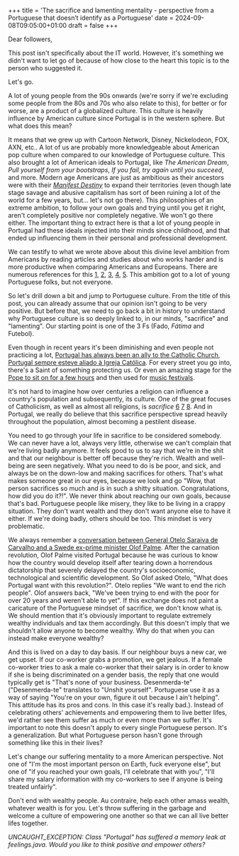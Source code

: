 +++
title = 'The sacrifice and lamenting mentality - perspective from a Portuguese that doesn’t identify as a Portuguese'
date = 2024-09-08T09:05:00+01:00
draft = false
+++

Dear followers,

This post isn't specifically about the IT world. However, it's something we didn't want to let go of because of how close to the heart this topic is to the person who suggested it.

Let's go.

A lot of young people from the 90s onwards (we're sorry if we're excluding some people from the 80s and 70s who also relate to this), for better or for worse, are a product of a globalized culture. This culture is heavily influence by American culture since Portugal is in the western sphere. But what does this mean?

It means that we grew up with Cartoon Network, Disney, Nickelodeon, FOX, AXN, etc.. A lot of us are probably more knowledgeable about American pop culture when compared to our knowledge of Portuguese culture. This also brought a lot of American ideals to Portugal, like _The American Dream_, _Pull yourself from your bootstraps_, _If you fail, try again until you succeed_, and more. Modern age Americans are just as ambitious as their ancestors were with their [_Manifest Destiny_](https://www.britannica.com/event/Manifest-Destiny) to expand their territories (even though late stage savage and abusive capitalism has sort of been ruining a lot of the world for a few years, but... let's not go there). This philosophies of an extreme ambition, to follow your own goals and trying until you get it right, aren't completely positive nor completely negative. We won't go there either. The important thing to extract here is that a lot of young people in Portugal had these ideals injected into their minds since childhood, and that ended up influencing them in their personal and professional development.

We can testify to what we wrote above about this divine level ambition from Americans by reading articles and studies about who works harder and is more productive when comparing Americans and Europeans. There are numerous references for this [1](https://www.businessinsider.com/americans-just-work-harder-than-europeans-nicolai-tangen-norges-bank-2024-4), [2](https://www.ft.com/content/4e319ddd-cfbd-447a-b872-3fb66856bb65), [3](https://www.nzz.ch/english/are-lazy-europeans-falling-behind-the-americans-ld.1830156), [4](https://econreview.studentorg.berkeley.edu/live-to-work-or-work-to-live-work-culture-in-the-u-s-versus-europe/), [5](https://www.minneapolisfed.org/article/2003/european-vacation-why-americans-work-more-than-europeans). This ambition got to a lot of young Portuguese folks, but not everyone. 

So let's drill down a bit and jump to Portuguese culture. From the title of this post, you can already assume that our opinion isn't going to be very positive. But before that, we need to go back a bit in history to understand why Portuguese culture is so deeply linked to, in our minds, "sacrifice" and "lamenting". Our starting point is one of the 3 Fs (Fado, *Fátima* and Futebol).

Even though in recent years it's been diminishing and even people not practicing a lot, [Portugal has always been an ally to the Catholic Church](https://www.publico.pt/2023/08/01/sociedade/noticia/portugueses-face-religiao-catolicos-2058660), [Portugal sempre esteve aliado à Igreja Católica](https://historia-portugal.blogspot.com/2010/04/historia-da-igreja-catolica-em-portugal.html). For every street you go into, there's a Saint of something protecting us. Or even an amazing stage for the [Pope to sit on for a few hours](https://observador.pt/programas/atualidade/veja-as-imagens-do-altar-palco-que-recebera-o-papa-francisco-no-parque-tejo/) and then used for [music festivals](https://expresso.pt/blitz/2023-10-12-Rock-in-Rio-Lisboa-sai-da-Bela-Vista-e-muda-se-para-o-Parque-Tejo-palco-da-JMJ-c8b1ccda).

It's not hard to imagine how over centuries a religion can influence a country's population and subsequently, its culture. One of the great focuses of Catholicism, as well as almost all religions, is *sacrifice* [6](https://www.catholiceducation.org/en/culture/catholic-contributions/the-need-for-sacrifice.html) [7](https://www.catholic.com/audio/caf/why-does-god-command-sacrifice) [8](http://wcucatholic.org/the-purpose-of-our-sacrifices/). And in Portugal, we really do believe that this sacrifice perspective spread heavily throughout the population, almost becoming a pestilent disease. 

You need to go through your life in sacrifice to be considered somebody. We can never have a lot, always very little, otherwise we can't complain that we're living badly anymore. It feels good to us to say that we're in the shit and that our neighbour is better off because they're rich. Wealth and well-being are seen negatively. What you need to do is be poor, and sick, and always be on the down-low and making sacrifices for others. That's what makes someone great in our eyes, because we look and go "Wow, that person sacrifices so much and is in such a shitty situation. Congratulations, how did you do it?!". We never think about reaching our own goals, because that's bad. Portuguese people like misery, they like to be living in a crappy situation. They don't want wealth and they don't want anyone else to have it either. If we're doing badly, others should be too. This mindset is very problematic.

We always remember a [conversation between General Otelo Saraiva de Carvalho and a Swede ex-prime minister Olof Palme](https://www.dn.pt/opiniao/opiniao-dn/sergio-figueiredo/pobres-que-somos-5166100.html/). After the carnation revolution, Olof Palme visited Portugal because he was curious to know how the country would develop itself after tearing down a horrendous dictatorship that severely delayed the country's socioeconomic, technological and scientific development. So Olof asked Otelo, "What does Portugal want with this revolution?". Otelo replies "We want to end the rich people". Olof answers back, "We've been trying to end with the poor for over 20 years and weren't able to yet". If this exchange does not paint a caricature of the Portuguese mindset of sacrifice, we don't know what is. We should mention that it's obviously important to regulate extremely wealthy individuals and tax them accordingly. But this doesn't imply that we shouldn't allow anyone to become wealthy. Why do that when you can instead make everyone wealthy?

And this is lived on a day to day basis. If our neighbour buys a new car, we get upset. If our co-worker grabs a promotion, we get jealous. If a female co-worker tries to ask a male co-worker that their salary is in order to know if she is being discriminated on a gender basis, the reply that one would typically get is "That's none of your business. Desenmerda-te" ("Desenmerda-te" translates to "Unshit yourself". Portuguese use it as a way of saying "You're on your own, figure it out because I ain't helping". This attitude has its pros and cons. In this case it's really bad.). Instead of celebrating others' achievements and empowering them to live better lifes, we'd rather see them suffer as much or even more than we suffer. It's important to note this doesn't apply to every single Portuguese person. It's a generalization. But what Portuguese person hasn't gone through something like this in their lives?

Let's change our suffering mentality to a more American perspective. Not one of "I'm the most important person on Earth, fuck everyone else", but one of "if you reached your own goals, I'll celebrate that with you", "I'll share my salary information with my co-workers to see if anyone is being treated unfairly".

Don't end with wealthy people. Au contraire, help each other amass wealth, whatever wealth is for you. Let's throw suffering in the garbage and welcome a culture of empowering one another so that we can all live better lifes together.

_UNCAUGHT_EXCEPTION: Class "Portugal" has suffered a memory leak at feelings.java. Would you like to think positive and empower others?_